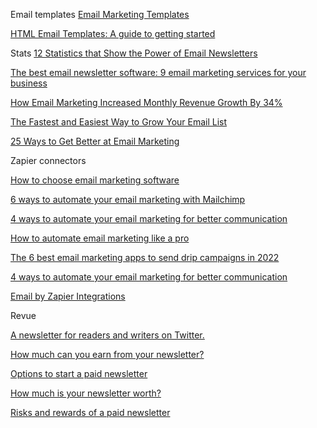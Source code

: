 Email templates
[Email Marketing Templates](https://www.hubspot.com/resources/template/email-marketing) 

[HTML Email Templates: A guide to getting started](https://www.getvero.com/resources/html-email-templates/)


Stats
[12 Statistics that Show the Power of Email Newsletters](https://uplandsoftware.com/postup/resources/blog/email-newsletter-statistics/)

[The best email newsletter software: 9 email marketing services for your business](https://zapier.com/learn/email-marketing/best-email-newsletter-software/)


[How Email Marketing Increased Monthly Revenue Growth By 34%](https://www.getvero.com/resources/email-marketing-increase-revenue-34-percent/)

[The Fastest and Easiest Way to Grow Your Email List](https://www.getvero.com/resources/grow-your-email-list/) 

[25 Ways to Get Better at Email Marketing](https://www.getvero.com/resources/master-email-marketing/)



Zapier connectors

[How to choose email marketing software](https://zapier.com/learn/email-marketing/) 

[6 ways to automate your email marketing with Mailchimp](https://zapier.com/blog/mailchimp-integrations/) 

[4 ways to automate your email marketing for better communication](https://zapier.com/blog/automate-email-marketing/) 

[How to automate email marketing like a pro](https://zapier.com/learn/automation-for-small-businesses/email-marketing-automation/) 

[The 6 best email marketing apps to send drip campaigns in 2022](https://zapier.com/learn/email-marketing/best-drip-email-marketing-apps/) 

[4 ways to automate your email marketing for better communication](https://zapier.com/learn/email-marketing/email-marketing-list-automation/)

[Email by Zapier Integrations](https://zapier.com/apps/email/integrations)

Revue

[A newsletter for readers and writers on Twitter.](https://www.getrevue.co/profile/the_week_in_newsletters) 

[How much can you earn from your newsletter?](https://www.getrevue.co/profile/the_week_in_newsletters/issues/how-much-can-you-earn-from-your-newsletter-557696) 

[Options to start a paid newsletter](https://www.getrevue.co/profile/the_week_in_newsletters/issues/options-to-start-a-paid-newsletter-292557)

[How much is your newsletter worth?](https://www.getrevue.co/profile/the_week_in_newsletters/issues/how-much-is-your-newsletter-worth-285518)

[Risks and rewards of a paid newsletter](https://www.getrevue.co/profile/the_week_in_newsletters/issues/risks-and-rewards-of-a-paid-newsletter-280186)